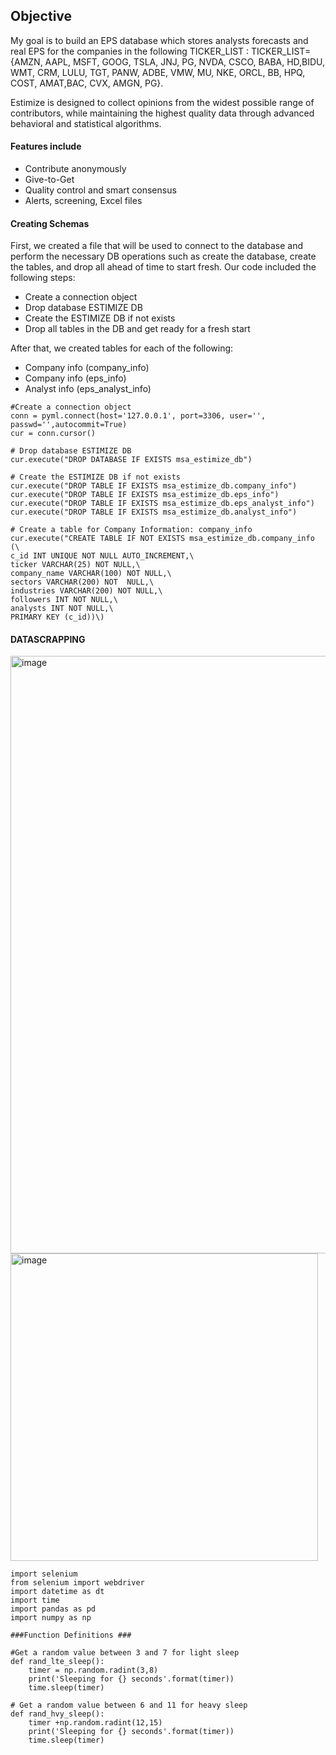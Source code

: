 ## Objective
My goal is to build an EPS database which stores analysts forecasts and real EPS for the companies in the following TICKER_LIST :
TICKER_LIST={AMZN, AAPL, MSFT, GOOG, TSLA, JNJ, PG, NVDA, CSCO, BABA, HD,BIDU, WMT, CRM, LULU, TGT, PANW, ADBE, VMW, MU, NKE, ORCL, BB, HPQ, COST, AMAT,BAC, CVX, AMGN, PG}.

Estimize is designed to collect opinions from the widest possible range of contributors, while maintaining the highest quality data through advanced behavioral and statistical algorithms.


#### Features include
* Contribute anonymously
* Give-to-Get
* Quality control and smart consensus
* Alerts, screening, Excel files

#### Creating Schemas
First, we created a file that will be used to connect to the database and perform the necessary DB operations such as create the database, create the tables, and drop all ahead of time to start fresh. Our code included the following steps:
* Create a connection object
* Drop database ESTIMIZE DB 
* Create the ESTIMIZE DB if not exists
* Drop all tables in the DB and get ready for a fresh start

After that, we created tables for each of the following:
* Company info (company_info)
* Company info  (eps_info)
* Analyst info (eps_analyst_info)

``` import pymysql
#Create a connection object
conn = pyml.connect(host='127.0.0.1', port=3306, user='', passwd='',autocommit=True)
cur = conn.cursor()

# Drop database ESTIMIZE DB
cur.execute("DROP DATABASE IF EXISTS msa_estimize_db")

# Create the ESTIMIZE DB if not exists
cur.execute("DROP TABLE IF EXISTS msa_estimize_db.company_info")
cur.execute("DROP TABLE IF EXISTS msa_estimize_db.eps_info")
cur.execute("DROP TABLE IF EXISTS msa_estimize_db.eps_analyst_info")
cur.execute("DROP TABLE IF EXISTS msa_estimize_db.analyst_info")

# Create a table for Company Information: company_info
cur.execute("CREATE TABLE IF NOT EXISTS msa_estimize_db.company_info (\
c_id INT UNIQUE NOT NULL AUTO_INCREMENT,\
ticker VARCHAR(25) NOT NULL,\
company_name VARCHAR(100) NOT NULL,\
sectors VARCHAR(200) NOT  NULL,\
industries VARCHAR(200) NOT NULL,\
followers INT NOT NULL,\
analysts INT NOT NULL,\
PRIMARY KEY (c_id))\)
```

#### DATASCRAPPING

<img width="956" alt="image" src="https://github.com/TiffanyWilkins/Data-Management-for-Analytics-Project/assets/54362628/2ad2dfee-a23f-4931-bc49-a38484b462ba">



<img width="492" alt="image" src="https://github.com/TiffanyWilkins/Data-Management-for-Analytics-Project/assets/54362628/0f6e84bc-cec4-4fd1-b47a-32400d2f7b87">

```
import selenium
from selenium import webdriver
import datetime as dt
import time
import pandas as pd
import numpy as np

###Function Definitions ###

#Get a random value between 3 and 7 for light sleep
def rand_lte_sleep():
    timer = np.random.radint(3,8)
    print('Sleeping for {} seconds'.format(timer))
    time.sleep(timer)

# Get a random value between 6 and 11 for heavy sleep
def rand_hvy_sleep():
    timer +np.random.radint(12,15)
    print('Sleeping for {} seconds'.format(timer))
    time.sleep(timer)

```





















